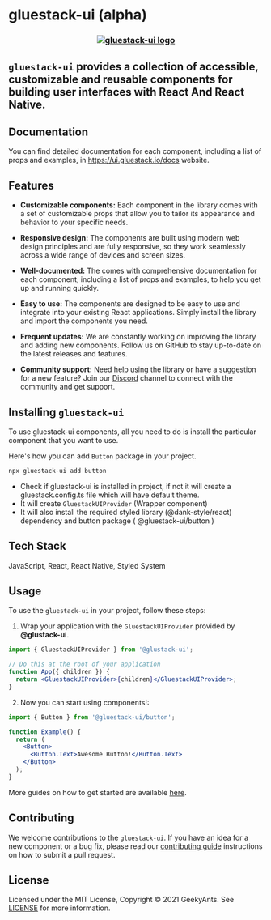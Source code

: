 # gluestack-ui (alpha)

<h3 align="center">
  <a href="https://github.com/gluestack/gluestack-ui">
    <img src="https://raw.githubusercontent.com/gluestack/gluestack-ui/main/img/gluestack-ui-banner.svg" alt="gluestack-ui logo" >
  </a>
  <br>
</h3>

## `gluestack-ui` provides a collection of accessible, customizable and reusable components for building user interfaces with React And React Native.

## Documentation

You can find detailed documentation for each component, including a list of props and examples, in https://ui.gluestack.io/docs website.

## Features

- **Customizable components:** Each component in the library comes with a set of customizable props that allow you to tailor its appearance and behavior to your specific needs.

- **Responsive design:** The components are built using modern web design principles and are fully responsive, so they work seamlessly across a wide range of devices and screen sizes.

- **Well-documented:** The comes with comprehensive documentation for each component, including a list of props and examples, to help you get up and running quickly.

- **Easy to use:** The components are designed to be easy to use and integrate into your existing React applications. Simply install the library and import the components you need.

- **Frequent updates:** We are constantly working on improving the library and adding new components. Follow us on GitHub to stay up-to-date on the latest releases and features.

- **Community support:** Need help using the library or have a suggestion for a new feature? Join our [Discord](https://discord.com/invite/95qQ84nf6f) channel to connect with the community and get support.

## Installing `gluestack-ui`

To use gluestack-ui components, all you need to do is install the
particular component that you want to use.

Here's how you can add `Button` package in your project.

```jsx
npx gluestack-ui add button
```

- Check if gluestack-ui is installed in project, if not it will create a gluestack.config.ts file which will have default theme.
- It will create `GluestackUIProvider` (Wrapper component)
- It will also install the required styled library (@dank-style/react) dependency and button package ( @gluestack-ui/button )

## Tech Stack

JavaScript, React, React Native, Styled System

## Usage

To use the `gluestack-ui` in your project, follow these steps:

1. Wrap your application with the `GluestackUIProvider` provided by
   **@glustack-ui**.

```jsx
import { GluestackUIProvider } from '@glustack-ui';

// Do this at the root of your application
function App({ children }) {
  return <GluestackUIProvider>{children}</GluestackUIProvider>;
}
```

2. Now you can start using components!:

```jsx
import { Button } from '@gluestack-ui/button';

function Example() {
  return (
    <Button>
      <Button.Text>Awesome Button!</Button.Text>
    </Button>
  );
}
```

More guides on how to get started are available
[here](https://ui.gluestack.io/).

## Contributing

We welcome contributions to the `gluestack-ui`. If you have an idea for a new component or a bug fix, please read our [contributing guide](./CONTRIBUTING.md) instructions on how to submit a pull request.

## License

Licensed under the MIT License, Copyright © 2021 GeekyAnts. See [LICENSE](https://github.com/gluestack/ui/blob/master/LICENSE) for more information.
